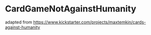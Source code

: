 # CardGameNotAgainstHumanity
adapted from https://www.kickstarter.com/projects/maxtemkin/cards-against-humanity
